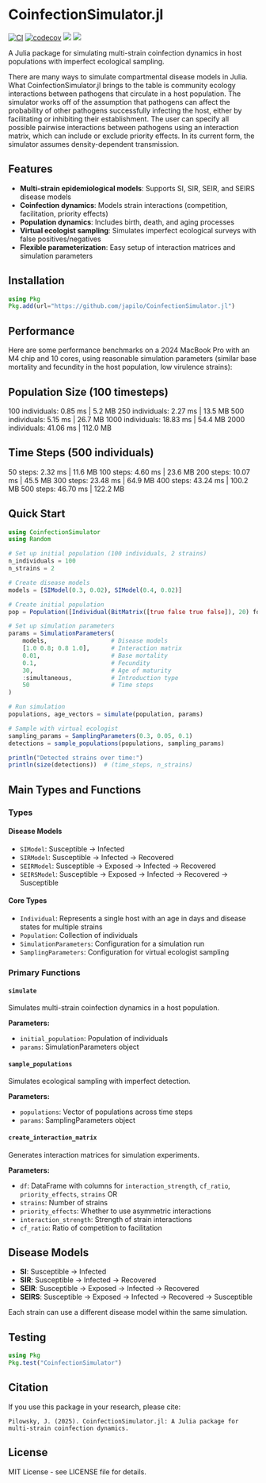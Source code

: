 # CoinfectionSimulator.jl

[![CI](https://github.com/japilo/CoinfectionSimulator.jl/workflows/CI/badge.svg)](https://github.com/japilo/CoinfectionSimulator.jl/actions)
[![codecov](https://codecov.io/gh/japilo/CoinfectionSimulator.jl/branch/main/graph/badge.svg)](https://codecov.io/gh/japilo/CoinfectionSimulator.jl)
[![](https://img.shields.io/badge/docs-stable-blue.svg)](https://japilo.github.io/CoinfectionSimulator.jl/stable)
[![](https://img.shields.io/badge/docs-dev-blue.svg)](https://japilo.github.io/CoinfectionSimulator.jl/dev)

A Julia package for simulating multi-strain coinfection dynamics in host populations with imperfect ecological sampling.

There are many ways to simulate compartmental disease models in Julia. What CoinfectionSimulator.jl brings to the table is community ecology interactions between pathogens that circulate in a host population. The simulator works off of the assumption that pathogens can affect the probability of other pathogens successfully infecting the host, either by facilitating or inhibiting their establishment. The user can specify all possible pairwise interactions between pathogens using an interaction matrix, which can include or exclude priority effects. In its current form, the simulator assumes density-dependent transmission.

## Features

- **Multi-strain epidemiological models**: Supports SI, SIR, SEIR, and SEIRS disease models
- **Coinfection dynamics**: Models strain interactions (competition, facilitation, priority effects)
- **Population dynamics**: Includes birth, death, and aging processes
- **Virtual ecologist sampling**: Simulates imperfect ecological surveys with false positives/negatives
- **Flexible parameterization**: Easy setup of interaction matrices and simulation parameters

## Installation

```julia
using Pkg
Pkg.add(url="https://github.com/japilo/CoinfectionSimulator.jl")
```

## Performance

Here are some performance benchmarks on a 2024 MacBook Pro with an M4 chip and 10 cores, using reasonable simulation parameters (similar base mortality and fecundity in the host population, low virulence strains):

Population Size (100 timesteps)
----------------------------------------------------------------------
100  individuals:    0.85 ms |    5.2 MB
250  individuals:    2.27 ms |   13.5 MB
500  individuals:    5.15 ms |   26.7 MB
1000 individuals:   18.83 ms |   54.4 MB
2000 individuals:   41.06 ms |  112.0 MB

Time Steps (500 individuals)
----------------------------------------------------------------------
50 steps:      2.32 ms |    11.6 MB
100 steps:     4.60 ms |    23.6 MB
200 steps:    10.07 ms |    45.5 MB
300 steps:    23.48 ms |    64.9 MB
400 steps:    43.24 ms |   100.2 MB
500 steps:    46.70 ms |   122.2 MB

## Quick Start

```julia
using CoinfectionSimulator
using Random

# Set up initial population (100 individuals, 2 strains)
n_individuals = 100
n_strains = 2

# Create disease models
models = [SIModel(0.3, 0.02), SIModel(0.4, 0.02)]

# Create initial population
pop = Population([Individual(BitMatrix([true false true false]), 20) for _ in 1:100])

# Set up simulation parameters
params = SimulationParameters(
    models,                  # Disease models
    [1.0 0.8; 0.8 1.0],      # Interaction matrix
    0.01,                    # Base mortality
    0.1,                     # Fecundity
    30,                      # Age of maturity
    :simultaneous,           # Introduction type
    50                       # Time steps
)

# Run simulation
populations, age_vectors = simulate(population, params)

# Sample with virtual ecologist
sampling_params = SamplingParameters(0.3, 0.05, 0.1)
detections = sample_populations(populations, sampling_params)

println("Detected strains over time:")
println(size(detections))  # (time_steps, n_strains)
```

## Main Types and Functions

### Types

#### Disease Models
- `SIModel`: Susceptible → Infected
- `SIRModel`: Susceptible → Infected → Recovered
- `SEIRModel`: Susceptible → Exposed → Infected → Recovered
- `SEIRSModel`: Susceptible → Exposed → Infected → Recovered → Susceptible

#### Core Types
- `Individual`: Represents a single host with an age in days and disease states for multiple strains
- `Population`: Collection of individuals
- `SimulationParameters`: Configuration for a simulation run
- `SamplingParameters`: Configuration for virtual ecologist sampling

### Primary Functions

#### `simulate`

Simulates multi-strain coinfection dynamics in a host population.

**Parameters:**
- `initial_population`: Population of individuals
- `params`: SimulationParameters object

#### `sample_populations`

Simulates ecological sampling with imperfect detection.

**Parameters:**
- `populations`: Vector of populations across time steps
- `params`: SamplingParameters object

#### `create_interaction_matrix`

Generates interaction matrices for simulation experiments.

**Parameters:**
- `df`: DataFrame with columns for `interaction_strength`, `cf_ratio`, `priority_effects`, `strains`
OR
- `strains`: Number of strains
- `priority_effects`: Whether to use asymmetric interactions
- `interaction_strength`: Strength of strain interactions
- `cf_ratio`: Ratio of competition to facilitation

## Disease Models

- **SI**: Susceptible → Infected
- **SIR**: Susceptible → Infected → Recovered
- **SEIR**: Susceptible → Exposed → Infected → Recovered
- **SEIRS**: Susceptible → Exposed → Infected → Recovered → Susceptible

Each strain can use a different disease model within the same simulation.

## Testing

```julia
using Pkg
Pkg.test("CoinfectionSimulator")
```

## Citation

If you use this package in your research, please cite:

```
Pilowsky, J. (2025). CoinfectionSimulator.jl: A Julia package for multi-strain coinfection dynamics.
```

## License

MIT License - see LICENSE file for details.
